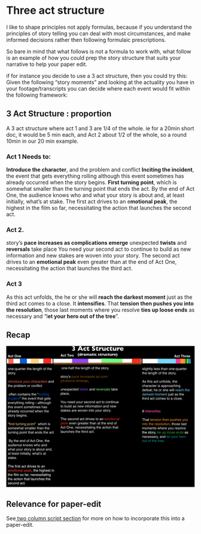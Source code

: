 # Three act structure

I like to shape principles not apply formulas, because if you understand the principles of story telling you can deal with most circumstances, and make informed decisions rather then following formulaic prescriptions.

So bare in mind that what follows is not a formula to work with, what follow is an example of how you could prep the story structure that suits your narrative to help your paper edit.

if for instance you decide to use a 3 act structure, then you could try this: Given the following “story moments” and looking at the actuality you have in your footage/transcripts you can decide where each event would fit within the following framework:

## 3 Act Structure : proportion

A 3 act structure where act 1 and 3 are 1/4 of the whole. ie for a 20min short doc, it would be 5 min each, and Act 2 about 1/2 of the whole, so a round 10min in our 20 min example.

### Act 1 Needs to:

**Introduce the character**, and the problem and conflict **Inciting the incident**, the event that gets everything rolling although this event sometimes has already occurred when the story begins. **First turning point**, which is somewhat smaller than the turning point that ends the act. By the end of Act One, the audience knows who and what your story is about and, at least initially, what’s at stake. The first act drives to an e**motional peak**, the highest in the film so far, necessitating the action that launches the second act.

### Act 2.

story’s **pace increases as complications emerge** unexpected **twists** and **reversals** take place You need your second act to continue to build as new information and new stakes are woven into your story. The second act drives to an **emotional peak** even greater than at the end of Act One, necessitating the action that launches the third act.

### Act 3

As this act unfolds, the he or she will **reach the darkest moment** just as the third act comes to a close. It **intensifies**. That **tension then pushes you into the resolution**, those last moments where you resolve **ties up loose ends** as necessary and “l**et your hero out of the tree**”.

## Recap

![3 Act Structure](../assets/3-act-structure.png)

## Relevance for paper-edit

See[ two column script section](../two-column-script/two-column-script.md) for more on how to incorporate this into a paper-edit.
